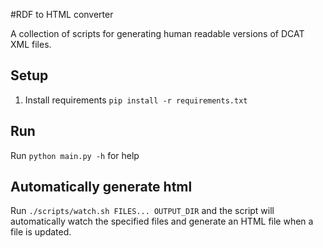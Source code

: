 #RDF to HTML converter

A collection of scripts for generating human readable versions of DCAT XML
files.

Setup
-----
1. Install requirements `pip install -r requirements.txt`

Run
---
Run `python main.py -h` for help

Automatically generate html
---------------------------
Run `./scripts/watch.sh FILES... OUTPUT_DIR` and the script will automatically
watch the specified files and generate an HTML file when a file is updated.
